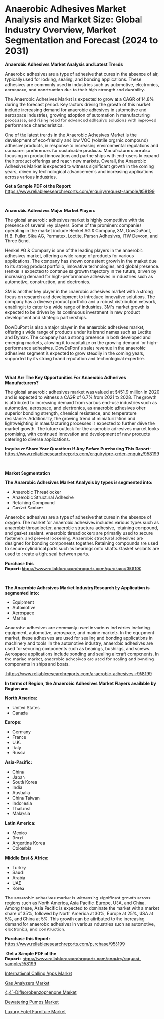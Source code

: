 <p><h1>Anaerobic Adhesives Market Analysis and Market Size: Global Industry Overview, Market Segmentation and Forecast (2024 to 2031)</h1></p><p><strong>Anaerobic Adhesives Market Analysis and Latest Trends</strong></p>
<p><p>Anaerobic adhesives are a type of adhesive that cures in the absence of air, typically used for locking, sealing, and bonding applications. These adhesives are commonly used in industries such as automotive, electronics, aerospace, and construction due to their high strength and durability.</p><p>The Anaerobic Adhesives Market is expected to grow at a CAGR of 14.8% during the forecast period. Key factors driving the growth of this market include increasing demand for anaerobic adhesives in automotive and aerospace industries, growing adoption of automation in manufacturing processes, and rising need for advanced adhesive solutions with improved performance characteristics.</p><p>One of the latest trends in the Anaerobic Adhesives Market is the development of eco-friendly and low VOC (volatile organic compound) adhesive products, in response to increasing environmental regulations and consumer preferences for sustainable products. Manufacturers are also focusing on product innovations and partnerships with end-users to expand their product offerings and reach new markets. Overall, the Anaerobic Adhesives Market is expected to witness significant growth in the coming years, driven by technological advancements and increasing applications across various industries.</p></p>
<p><strong>Get a Sample PDF of the Report:&nbsp;</strong> <a href="https://www.reliableresearchreports.com/enquiry/request-sample/958199">https://www.reliableresearchreports.com/enquiry/request-sample/958199</a></p>
<p>&nbsp;</p>
<p><strong>Anaerobic Adhesives Major Market Players</strong></p>
<p><p>The global anaerobic adhesives market is highly competitive with the presence of several key players. Some of the prominent companies operating in the market include Henkel AG & Company, 3M, DowDuPont, H.B. Fuller, Sika AG, Permatex, Loctite, Parson Adhesives, ITW Devcon, and Three Bond.</p><p>Henkel AG & Company is one of the leading players in the anaerobic adhesives market, offering a wide range of products for various applications. The company has shown consistent growth in the market due to its strong product portfolio, innovative technologies, and global presence. Henkel is expected to continue its growth trajectory in the future, driven by increasing demand for high-performance adhesives in industries such as automotive, construction, and electronics.</p><p>3M is another key player in the anaerobic adhesives market with a strong focus on research and development to introduce innovative solutions. The company has a diverse product portfolio and a robust distribution network, enabling it to cater to a wide range of industries. 3M's market growth is expected to be driven by its continuous investment in new product development and strategic partnerships.</p><p>DowDuPont is also a major player in the anaerobic adhesives market, offering a wide range of products under its brand names such as Loctite and Dymax. The company has a strong presence in both developed and emerging markets, allowing it to capitalize on the growing demand for high-performance adhesives. DowDuPont's sales revenue in the anaerobic adhesives segment is expected to grow steadily in the coming years, supported by its strong brand reputation and technological expertise.</p></p>
<p>&nbsp;</p>
<p><strong>What Are The Key Opportunities For Anaerobic Adhesives Manufacturers?</strong></p>
<p><p>The global anaerobic adhesives market was valued at $451.9 million in 2020 and is expected to witness a CAGR of 6.7% from 2021 to 2028. The growth is attributed to increasing demand from various end-use industries such as automotive, aerospace, and electronics, as anaerobic adhesives offer superior bonding strength, chemical resistance, and temperature resistance. Additionally, the growing trend of miniaturization and lightweighting in manufacturing processes is expected to further drive the market growth. The future outlook for the anaerobic adhesives market looks promising, with continued innovation and development of new products catering to diverse applications.</p></p>
<p><strong>Inquire or Share Your Questions If Any Before Purchasing This Report:</strong> <a href="https://www.reliableresearchreports.com/enquiry/pre-order-enquiry/958199">https://www.reliableresearchreports.com/enquiry/pre-order-enquiry/958199</a></p>
<p>&nbsp;</p>
<p><strong>Market Segmentation</strong></p>
<p><strong>The Anaerobic Adhesives Market Analysis by types is segmented into:</strong></p>
<p><ul><li>Anaerobic Threadlocker</li><li>Anaerobic Structural Adhesive</li><li>Retaining Compound</li><li>Gasket Sealant</li></ul></p>
<p><p>Anaerobic adhesives are a type of adhesive that cures in the absence of oxygen. The market for anaerobic adhesives includes various types such as anaerobic threadlocker, anaerobic structural adhesive, retaining compound, and gasket sealant. Anaerobic threadlockers are primarily used to secure fasteners and prevent loosening. Anaerobic structural adhesives are designed for bonding components together. Retaining compounds are used to secure cylindrical parts such as bearings onto shafts. Gasket sealants are used to create a tight seal between parts.</p></p>
<p><strong>Purchase this Report:&nbsp;</strong><a href="https://www.reliableresearchreports.com/purchase/958199">https://www.reliableresearchreports.com/purchase/958199</a></p>
<p>&nbsp;</p>
<p><strong>The Anaerobic Adhesives Market Industry Research by Application is segmented into:</strong></p>
<p><ul><li>Equipment</li><li>Automotive</li><li>Aerospace</li><li>Marine</li></ul></p>
<p><p>Anaerobic adhesives are commonly used in various industries including equipment, automotive, aerospace, and marine markets. In the equipment market, these adhesives are used for sealing and bonding applications in machinery and tools. In the automotive industry, anaerobic adhesives are used for securing components such as bearings, bushings, and screws. Aerospace applications include bonding and sealing aircraft components. In the marine market, anaerobic adhesives are used for sealing and bonding components in ships and boats.</p></p>
<p><a href="https://www.reliableresearchreports.com/anaerobic-adhesives-r958199">&nbsp;https://www.reliableresearchreports.com/anaerobic-adhesives-r958199</a></p>
<p><strong>In terms of Region, the Anaerobic Adhesives Market Players available by Region are:</strong></p>
<p>
    <p> <strong> North America: </strong>
        <ul>
            <li>United States</li>
            <li>Canada</li>
        </ul>
        </p> 
    <p> <strong> Europe: </strong>
        <ul>
            <li>Germany</li>
            <li>France</li>
            <li>U.K.</li>
            <li>Italy</li>
            <li>Russia</li>
        </ul>
        </p> 
    <p> <strong> Asia-Pacific: </strong>
        <ul>
            <li>China</li>
            <li>Japan</li>
            <li>South Korea</li>
            <li>India</li>
            <li>Australia</li>
            <li>China Taiwan</li>
            <li>Indonesia</li>
            <li>Thailand</li>
            <li>Malaysia</li>
        </ul>
        </p> 
    <p> <strong> Latin America: </strong>
        <ul>
            <li>Mexico</li>
            <li>Brazil</li>
            <li>Argentina Korea</li>
            <li>Colombia</li>
        </ul>
        </p> 
    <p> <strong> Middle East & Africa: </strong>
        <ul>
            <li>Turkey</li>
            <li>Saudi</li>
            <li>Arabia</li>
            <li>UAE</li>
            <li>Korea</li>
        </ul>
    </p>
    </p>
<p><p>The anaerobic adhesives market is witnessing significant growth across regions such as North America, Asia Pacific, Europe, USA, and China. Among these, Asia Pacific is expected to dominate the market with a market share of 35%, followed by North America at 30%, Europe at 25%, USA at 5%, and China at 5%. This growth can be attributed to the increasing demand for anaerobic adhesives in various industries such as automotive, electronics, and construction.</p></p>
<p><strong>Purchase this Report: </strong><a href="https://www.reliableresearchreports.com/purchase/958199">https://www.reliableresearchreports.com/purchase/958199</a></p>
<p>&nbsp;<strong>Get a Sample PDF of the Report:&nbsp;&nbsp;</strong><a href="https://www.reliableresearchreports.com/enquiry/request-sample/958199">https://www.reliableresearchreports.com/enquiry/request-sample/958199</a></p>
<p><strong></strong></p>
<p><p><a href="https://medium.com/@akshatreportprime/global-international-calling-apps-market-focus-on-product-type-android-ios-others-end-user-and-db0ae02efa24">International Calling Apps Market</a></p><p><a href="https://github.com/CliffMedina6/Market-Research-Report-List-6/blob/main/gas-analyzers-market.md">Gas Analyzers Market</a></p><p><a href="https://github.com/provorikovar/Market-Research-Report-List-6/blob/main/44-difluorobenzophenone-market.md">4,4`-Difluorobenzophenone Market</a></p><p><a href="https://issuu.com/reportprime-2/docs/dewatering-pumps-market-size-2030.p_bf1eaf8e79ae4d">Dewatering Pumps Market</a></p><p><a href="https://issuu.com/reportprime-2/docs/luxury-hotel-furniture-market-size-_e9d9eebc0cce7b">Luxury Hotel Furniture Market</a></p></p>
